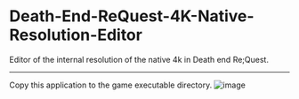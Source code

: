 # Death-End-ReQuest-4K-Native-Resolution-Editor
Editor of the internal resolution of the native 4k in Death end Re;Quest.

----------------
Copy this application to the game executable directory.
![image](https://user-images.githubusercontent.com/17991404/109424710-814fb400-79c3-11eb-96d3-ea2578ed5af1.png)
